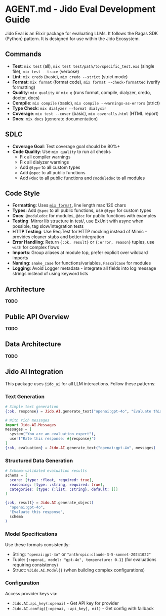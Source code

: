 # AGENT.md - Jido Eval Development Guide

Jido Eval is an Elixir package for evaluating LLMs. It follows the Ragas SDK (Python) pattern. It is designed for use within the Jido Ecosystem.

## Commands

- **Test**: `mix test` (all), `mix test test/path/to/specific_test.exs` (single file), `mix test --trace` (verbose)
- **Lint**: `mix credo` (basic), `mix credo --strict` (strict mode)
- **Format**: `mix format` (format code), `mix format --check-formatted` (verify formatting)
- **Quality**: `mix quality` or `mix q` (runs format, compile, dialyzer, credo, doctor, docs)
- **Compile**: `mix compile` (basic), `mix compile --warnings-as-errors` (strict)
- **Type Check**: `mix dialyzer --format dialyxir`
- **Coverage**: `mix test --cover` (basic), `mix coveralls.html` (HTML report)
- **Docs**: `mix docs` (generate documentation)

## SDLC

- **Coverage Goal**: Test coverage goal should be 80%+
- **Code Quality**: Use `mix quality` to run all checks
  - Fix all compiler warnings
  - Fix all dialyzer warnings
  - Add `@type` to all custom types
  - Add `@spec` to all public functions
  - Add `@doc` to all public functions and `@moduledoc` to all modules

## Code Style

- **Formatting**: Uses [`mix format`](.formatter.exs), line length max 120 chars
- **Types**: Add `@spec` to all public functions, use `@type` for custom types
- **Docs**: `@moduledoc` for modules, `@doc` for public functions with examples
- **Testing**: Mirror lib structure in test/, use ExUnit with async when possible, tag slow/integration tests
- **HTTP Testing**: Use Req.Test for HTTP mocking instead of Mimic - provides cleaner stubs and better integration
- **Error Handling**: Return `{:ok, result}` or `{:error, reason}` tuples, use `with` for complex flows
- **Imports**: Group aliases at module top, prefer explicit over wildcard imports
- **Naming**: `snake_case` for functions/variables, `PascalCase` for modules
- **Logging**: Avoid Logger metadata - integrate all fields into log message strings instead of using keyword lists

## Architecture

__TODO__

## Public API Overview

__TODO__

## Data Architecture

__TODO__

## Jido AI Integration

This package uses `jido_ai` for all LLM interactions. Follow these patterns:

### Text Generation

```elixir
# Simple text generation
{:ok, response} = Jido.AI.generate_text("openai:gpt-4o", "Evaluate this response")

# With rich messages
import Jido.AI.Messages
messages = [
  system("You are an evaluation expert"),
  user("Rate this response: #{response}")
]
{:ok, evaluation} = Jido.AI.generate_text("openai:gpt-4o", messages)
```

### Structured Data Generation

```elixir
# Schema-validated evaluation results
schema = [
  score: [type: :float, required: true],
  reasoning: [type: :string, required: true],
  categories: [type: {:list, :string}, default: []]
]

{:ok, result} = Jido.AI.generate_object(
  "openai:gpt-4o",
  "Evaluate this response",
  schema
)
```

### Model Specifications

Use these formats consistently:
- String: `"openai:gpt-4o"` or `"anthropic:claude-3-5-sonnet-20241022"`
- Tuple: `{:openai, model: "gpt-4o", temperature: 0.1}` (for evaluations requiring consistency)
- Struct: `%Jido.AI.Model{}` (when building complex configurations)

### Configuration

Access provider keys via:
- `Jido.AI.api_key(:openai)` - Get API key for provider
- `Jido.AI.config([:openai, :api_key], nil)` - Get config with fallback

